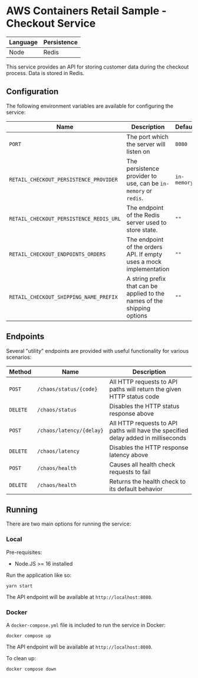 # AWS Containers Retail Sample - Checkout Service

<!-- GitOps Test: Testing improved change detection workflow -->
<!-- Test Commit3 -->

| Language | Persistence |
| -------- | ----------- |
| Node     | Redis       |

This service provides an API for storing customer data during the checkout process. Data is stored in Redis.

## Configuration

The following environment variables are available for configuring the service:

| Name                                    | Description                                                              | Default     |
| --------------------------------------- | ------------------------------------------------------------------------ | ----------- |
| `PORT`                                  | The port which the server will listen on                                 | `8080`      |
| `RETAIL_CHECKOUT_PERSISTENCE_PROVIDER`  | The persistence provider to use, can be `in-memory` or `redis`.          | `in-memory` |
| `RETAIL_CHECKOUT_PERSISTENCE_REDIS_URL` | The endpoint of the Redis server used to store state.                    | `""`        |
| `RETAIL_CHECKOUT_ENDPOINTS_ORDERS`      | The endpoint of the orders API. If empty uses a mock implementation      | `""`        |
| `RETAIL_CHECKOUT_SHIPPING_NAME_PREFIX`  | A string prefix that can be applied to the names of the shipping options | `""`        |

## Endpoints

Several "utility" endpoints are provided with useful functionality for various scenarios:

| Method   | Name                     | Description                                                                        |
| -------- | ------------------------ | ---------------------------------------------------------------------------------- |
| `POST`   | `/chaos/status/{code}`   | All HTTP requests to API paths will return the given HTTP status code              |
| `DELETE` | `/chaos/status`          | Disables the HTTP status response above                                            |
| `POST`   | `/chaos/latency/{delay}` | All HTTP requests to API paths will have the specified delay added in milliseconds |
| `DELETE` | `/chaos/latency`         | Disables the HTTP response latency above                                           |
| `POST`   | `/chaos/health`          | Causes all health check requests to fail                                           |
| `DELETE` | `/chaos/health`          | Returns the health check to its default behavior                                   |

## Running

There are two main options for running the service:

### Local

Pre-requisites:

- Node.JS >= 16 installed

Run the application like so:

```
yarn start
```

The API endpoint will be available at `http://localhost:8080`.

### Docker

A `docker-compose.yml` file is included to run the service in Docker:

```
docker compose up
```

The API endpoint will be available at `http://localhost:8080`.

To clean up:

```
docker compose down
```
